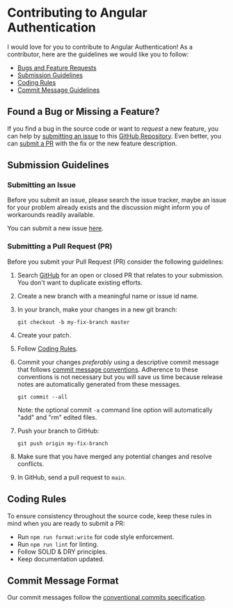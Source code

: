 # Contributing to Angular Authentication

I would love for you to contribute to Angular Authentication!
As a contributor, here are the guidelines we would like you to follow:

- [Bugs and Feature Requests](#issue)
- [Submission Guidelines](#submit)
- [Coding Rules](#rules)
- [Commit Message Guidelines](#commit)

## <a name="issue"></a> Found a Bug or Missing a Feature?

If you find a bug in the source code or want to _request_ a new feature, you can help by [submitting an issue](#submit-issue) to this [GitHub Repository](https://github.com/nikosanif/angular-authentication).
Even better, you can [submit a PR](#submit-pr) with the fix or the new feature description.

## <a name="submit"></a> Submission Guidelines

### <a name="submit-issue"></a> Submitting an Issue

Before you submit an issue, please search the issue tracker, maybe an issue for your problem already exists and the discussion might inform you of workarounds readily available.

You can submit a new issue [here](https://github.com/nikosanif/angular-authentication/issues/new).

### <a name="submit-pr"></a> Submitting a Pull Request (PR)

Before you submit your Pull Request (PR) consider the following guidelines:

1. Search [GitHub](https://github.com/nikosanif/angular-authentication/pulls) for an open or closed PR that relates to your submission. You don't want to duplicate existing efforts.

2. Create a new branch with a meaningful name or issue id name.

3. In your branch, make your changes in a new git branch:

   ```shell
   git checkout -b my-fix-branch master
   ```

4. Create your patch.

5. Follow [Coding Rules](#rules).

6. Commit your changes _preferably_ using a descriptive commit message that follows [commit message conventions](#commit).
   Adherence to these conventions is not necessary but you will save us time because release notes are automatically generated from these messages.

   ```shell
   git commit --all
   ```

   Note: the optional commit `-a` command line option will automatically "add" and "rm" edited files.

7. Push your branch to GitHub:

   ```shell
   git push origin my-fix-branch
   ```

8. Make sure that you have merged any potential changes and resolve conflicts.

9. In GitHub, send a pull request to `main`.

## <a name="rules"></a> Coding Rules

To ensure consistency throughout the source code, keep these rules in mind when you are ready to submit a PR:

- Run `npm run format:write` for code style enforcement.
- Run `npm run lint` for linting.
- Follow SOLID & DRY principles.
- Keep documentation updated.

## <a name="commit"></a> Commit Message Format

Our commit messages follow the [conventional commits specification](https://www.conventionalcommits.org/).

